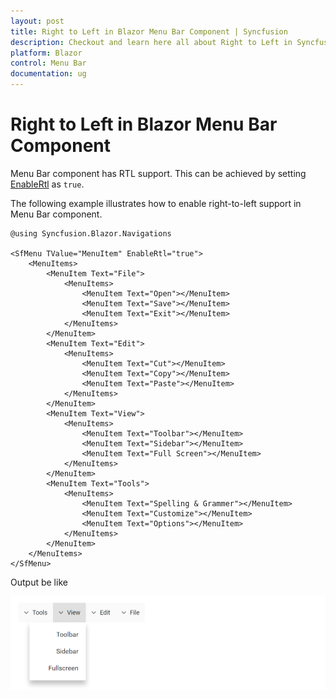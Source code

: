 ```yaml
---
layout: post
title: Right to Left in Blazor Menu Bar Component | Syncfusion
description: Checkout and learn here all about Right to Left in Syncfusion Blazor Menu Bar component and much more.
platform: Blazor
control: Menu Bar 
documentation: ug
---
```


# Right to Left in Blazor Menu Bar Component

Menu Bar component has RTL support. This can be achieved by setting [EnableRtl](https://help.syncfusion.com/cr/blazor/Syncfusion.Blazor~Syncfusion.Blazor.Navigations.SfMenu~EnableRtl.html) as `true`.

The following example illustrates how to enable right-to-left support in Menu Bar component.

```cshtml
@using Syncfusion.Blazor.Navigations

<SfMenu TValue="MenuItem" EnableRtl="true">
    <MenuItems>
        <MenuItem Text="File">
            <MenuItems>
                <MenuItem Text="Open"></MenuItem>
                <MenuItem Text="Save"></MenuItem>
                <MenuItem Text="Exit"></MenuItem>
            </MenuItems>
        </MenuItem>
        <MenuItem Text="Edit">
            <MenuItems>
                <MenuItem Text="Cut"></MenuItem>
                <MenuItem Text="Copy"></MenuItem>
                <MenuItem Text="Paste"></MenuItem>
            </MenuItems>
        </MenuItem>
        <MenuItem Text="View">
            <MenuItems>
                <MenuItem Text="Toolbar"></MenuItem>
                <MenuItem Text="Sidebar"></MenuItem>
                <MenuItem Text="Full Screen"></MenuItem>
            </MenuItems>
        </MenuItem>
        <MenuItem Text="Tools">
            <MenuItems>
                <MenuItem Text="Spelling & Grammer"></MenuItem>
                <MenuItem Text="Customize"></MenuItem>
                <MenuItem Text="Options"></MenuItem>
            </MenuItems>
        </MenuItem>
    </MenuItems>
</SfMenu>

```

Output be like

![Menu Sample](./../images/rtl.png)